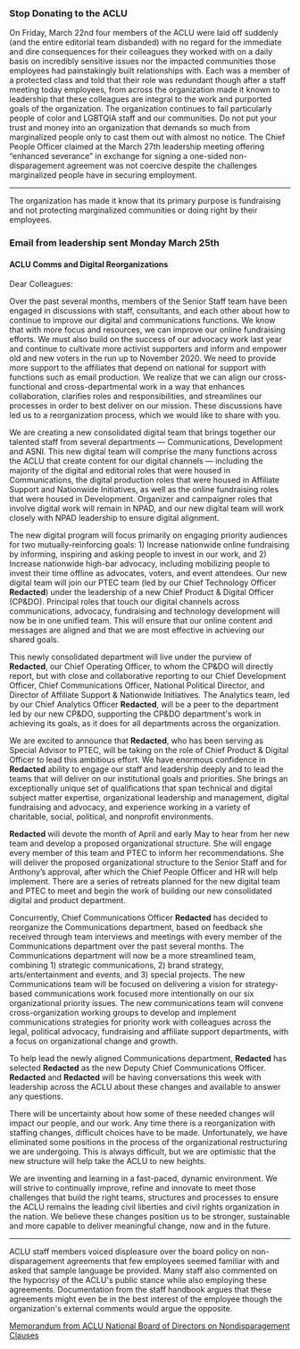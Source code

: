 ### Stop Donating to the ACLU

On Friday, March 22nd four members of the ACLU were laid off suddenly (and the entire editorial team disbanded) with no regard for the immediate and dire consequences for their colleagues they worked with on a daily basis on incredibly sensitive issues nor the impacted communities those employees had painstakingly built relationships with. Each was a member of a protected class and told that their role was redundant though after a staff meeting today employees, from across the organization made it known to leadership that these colleagues are integral to the work and purported goals of the organization. The organization continues to fail particularly people of color and LGBTQIA staff and our communities. Do not put your trust and money into an organization that demands so much from marginalized people only to cast them out with almost no notice. The Chief People Officer claimed at the March 27th leadership meeting offering “enhanced severance” in exchange for signing a one-sided non-disparagement agreement was not coercive despite the challenges marginalized people have in securing employment.
***
The organization has made it know that its primary purpose is fundraising and not protecting marginalized communities or doing right by their employees. 

### Email from leadership sent Monday March 25th
#### ACLU Comms and Digital Reorganizations 

Dear Colleagues:
 
Over the past several months, members of the Senior Staff team have been engaged in discussions with staff, consultants, and each other about how to continue to improve our digital and communications functions.  We know that with more focus and resources, we can improve our online fundraising efforts. We must also build on the success of our advocacy work last year and continue to cultivate more activist supporters and inform and empower old and new voters in the run up to November 2020. We need to provide more support to the affiliates that depend on national for support with functions such as email production. We realize that we can align our cross-functional and cross-departmental work in a way that enhances collaboration, clarifies roles and responsibilities, and streamlines our processes in order to best deliver on our mission. These discussions have led us to a reorganization process, which we would like to share with you.
 
We are creating a new consolidated digital team that brings together our talented staff from several departments — Communications, Development and ASNI. This new digital team will comprise the many functions across the ACLU that create content for our digital channels — including the majority of the digital and editorial roles that were housed in Communications, the digital production roles that were housed in Affiliate Support and Nationwide Initiatives, as well as the online fundraising roles that were housed in Development. Organizer and campaigner roles that involve digital work will remain in NPAD, and our new digital team will work closely with NPAD leadership to ensure digital alignment.

The new digital program will focus primarily on engaging priority audiences for two mutually-reinforcing goals:  1) Increase nationwide online fundraising by informing, inspiring and asking people to invest in our work, and 2) Increase nationwide high-bar advocacy, including mobilizing people to invest their time offline as advocates, voters, and event attendees.
Our new digital team will join our PTEC team (led by our Chief Technology Officer **Redacted**) under the leadership of a new Chief Product & Digital Officer (CP&DO). Principal roles that touch our digital channels across communications, advocacy, fundraising and technology development will now be in one unified team. This will ensure that our online content and messages are aligned and that we are most effective in achieving our shared goals.

This newly consolidated department will live under the purview of **Redacted**, our Chief Operating Officer, to whom the CP&DO will directly report, but with close and collaborative reporting to our Chief Development Officer, Chief Communications Officer, National Political Director, and Director of Affiliate Support & Nationwide Initiatives. The Analytics team, led by our Chief Analytics Officer **Redacted**, will be a peer to the department led by our new CP&DO, supporting the CP&DO department's work in achieving its goals, as it does for all departments across the organization.

We are excited to announce that **Redacted**, who has been serving as Special Advisor to PTEC, will be taking on the role of Chief Product & Digital Officer to lead this ambitious effort. We have enormous confidence in **Redacted** ability to engage our staff and leadership deeply and to lead the teams that will deliver on our institutional goals and priorities. She brings an exceptionally unique set of qualifications that span technical and digital subject matter expertise, organizational leadership and management, digital fundraising and advocacy, and experience working in a variety of charitable, social, political, and nonprofit environments.

**Redacted** will devote the month of April and early May to hear from her new team and develop a proposed organizational structure. She will engage every member of this team and PTEC to inform her recommendations. She will deliver the proposed organizational structure to the Senior Staff and for Anthony’s approval, after which the Chief People Officer and HR will help implement. There are a series of retreats planned for the new digital team and PTEC to meet and begin the work of building our new consolidated digital and product department.
 
Concurrently, Chief Communications Officer **Redacted** has decided to reorganize the Communications department, based on feedback she received through team interviews and meetings with every member of the Communications department over the past several months. The Communications department will now be a more streamlined team, combining 1) strategic communications, 2) brand strategy, arts/entertainment and events, and 3) special projects. The new Communications team will be focused on delivering a vision for strategy-based communications work focused more intentionally on our six organizational priority issues.  The new communications team will convene cross-organization working groups to develop and implement communications strategies for priority work with colleagues across the legal, political advocacy, fundraising and affiliate support departments, with a focus on organizational change and growth.

To help lead the newly aligned Communications department, **Redacted** has selected **Redacted** as the new Deputy Chief Communications Officer. **Redacted** and **Redacted** will be having conversations this week with leadership across the ACLU about these changes and available to answer any questions.

There will be uncertainty about how some of these needed changes will impact our people, and our work. Any time there is a reorganization with staffing changes, difficult choices have to be made. Unfortunately, we have eliminated some positions in the process of the organizational restructuring we are undergoing. This is always difficult, but we are optimistic that the new structure will help take the ACLU to new heights.

We are inventing and learning in a fast-paced, dynamic environment. We will strive to continually improve, refine and innovate to meet those challenges that build the right teams, structures and processes to ensure the ACLU remains the leading civil liberties and civil rights organization in the nation. We believe these changes position us to be stronger, sustainable and more capable to deliver meaningful change, now and in the future.
***
ACLU staff members voiced displeasure over the board policy on non-disparagement agreements that few employees seemed familiar with and asked that sample language be provided. Many staff also commented on the hypocrisy of the ACLU's public stance while also employing these agreements. Documentation from the staff handbook argues that these agreements might even be in the best interest of the employee though the organization's external comments would argue the opposite.

[Memorandum from ACLU National Board of Directors on Nondisparagement Clauses](https://github.com/nonstopinertia/nonstopinertia.github.io/blob/master/2014-04-15_SANC_Report_to_NB.pdf)
